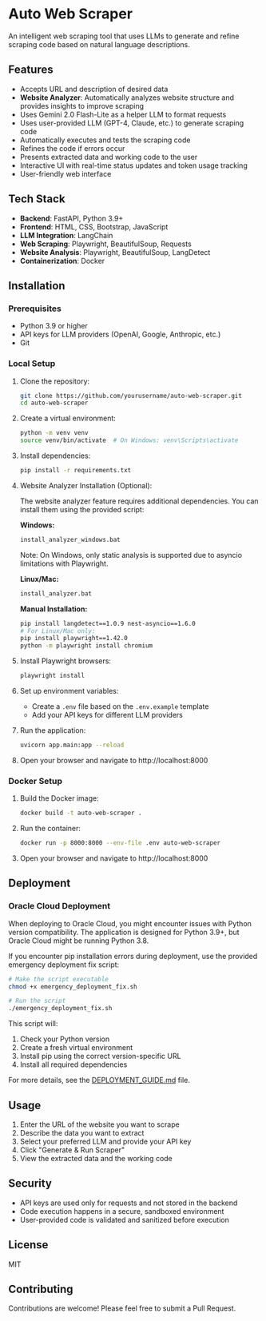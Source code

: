 # Auto Web Scraper

An intelligent web scraping tool that uses LLMs to generate and refine scraping code based on natural language descriptions.

## Features

- Accepts URL and description of desired data
- **Website Analyzer**: Automatically analyzes website structure and provides insights to improve scraping
- Uses Gemini 2.0 Flash-Lite as a helper LLM to format requests
- Uses user-provided LLM (GPT-4, Claude, etc.) to generate scraping code
- Automatically executes and tests the scraping code
- Refines the code if errors occur
- Presents extracted data and working code to the user
- Interactive UI with real-time status updates and token usage tracking
- User-friendly web interface

## Tech Stack

- **Backend**: FastAPI, Python 3.9+
- **Frontend**: HTML, CSS, Bootstrap, JavaScript
- **LLM Integration**: LangChain
- **Web Scraping**: Playwright, BeautifulSoup, Requests
- **Website Analysis**: Playwright, BeautifulSoup, LangDetect
- **Containerization**: Docker

## Installation

### Prerequisites

- Python 3.9 or higher
- API keys for LLM providers (OpenAI, Google, Anthropic, etc.)
- Git

### Local Setup

1. Clone the repository:
   ```bash
   git clone https://github.com/yourusername/auto-web-scraper.git
   cd auto-web-scraper
   ```

2. Create a virtual environment:
   ```bash
   python -m venv venv
   source venv/bin/activate  # On Windows: venv\Scripts\activate
   ```

3. Install dependencies:
   ```bash
   pip install -r requirements.txt
   ```

4. Website Analyzer Installation (Optional):

   The website analyzer feature requires additional dependencies. You can install them using the provided script:

   **Windows:**
   ```bash
   install_analyzer_windows.bat
   ```
   Note: On Windows, only static analysis is supported due to asyncio limitations with Playwright.

   **Linux/Mac:**
   ```bash
   install_analyzer.bat
   ```

   **Manual Installation:**
   ```bash
   pip install langdetect==1.0.9 nest-asyncio==1.6.0
   # For Linux/Mac only:
   pip install playwright==1.42.0
   python -m playwright install chromium
   ```

5. Install Playwright browsers:
   ```bash
   playwright install
   ```

6. Set up environment variables:
   - Create a `.env` file based on the `.env.example` template
   - Add your API keys for different LLM providers

7. Run the application:
   ```bash
   uvicorn app.main:app --reload
   ```

7. Open your browser and navigate to http://localhost:8000

### Docker Setup

1. Build the Docker image:
   ```bash
   docker build -t auto-web-scraper .
   ```

2. Run the container:
   ```bash
   docker run -p 8000:8000 --env-file .env auto-web-scraper
   ```

3. Open your browser and navigate to http://localhost:8000

## Deployment

### Oracle Cloud Deployment

When deploying to Oracle Cloud, you might encounter issues with Python version compatibility. The application is designed for Python 3.9+, but Oracle Cloud might be running Python 3.8.

If you encounter pip installation errors during deployment, use the provided emergency deployment fix script:

```bash
# Make the script executable
chmod +x emergency_deployment_fix.sh

# Run the script
./emergency_deployment_fix.sh
```

This script will:
1. Check your Python version
2. Create a fresh virtual environment
3. Install pip using the correct version-specific URL
4. Install all required dependencies

For more details, see the [DEPLOYMENT_GUIDE.md](DEPLOYMENT_GUIDE.md) file.

## Usage

1. Enter the URL of the website you want to scrape
2. Describe the data you want to extract
3. Select your preferred LLM and provide your API key
4. Click "Generate & Run Scraper"
5. View the extracted data and the working code

## Security

- API keys are used only for requests and not stored in the backend
- Code execution happens in a secure, sandboxed environment
- User-provided code is validated and sanitized before execution

## License

MIT

## Contributing

Contributions are welcome! Please feel free to submit a Pull Request.